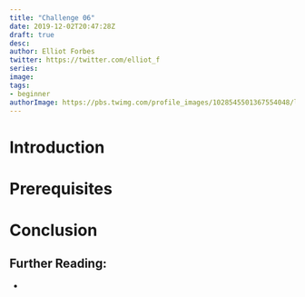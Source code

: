```yaml
---
title: "Challenge 06"
date: 2019-12-02T20:47:28Z
draft: true
desc: 
author: Elliot Forbes
twitter: https://twitter.com/elliot_f
series: 
image: 
tags:
- beginner
authorImage: https://pbs.twimg.com/profile_images/1028545501367554048/lzr43cQv_400x400.jpg
---
```


# Introduction

# Prerequisites

# Conclusion

## Further Reading:

* []()
